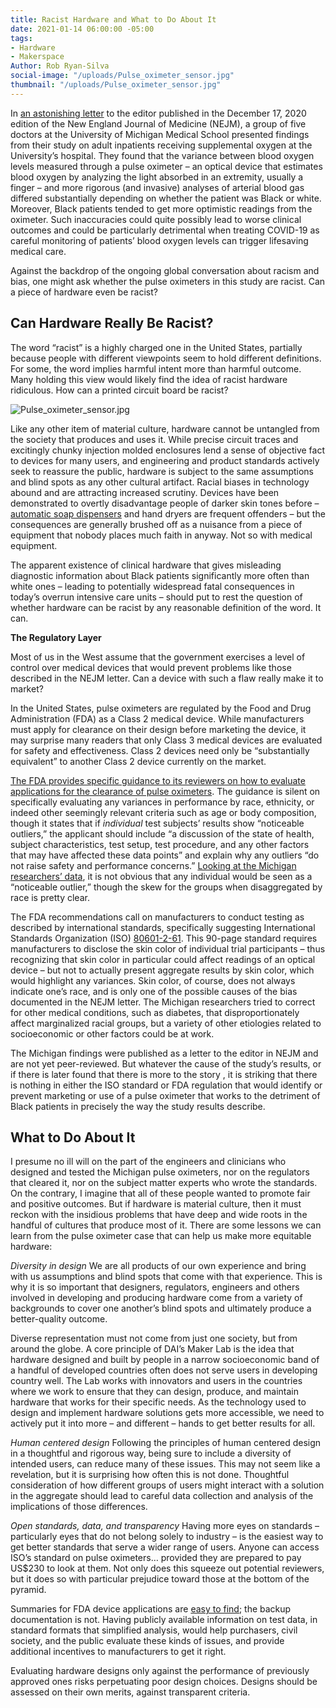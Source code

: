 ```yaml
---
title: Racist Hardware and What to Do About It
date: 2021-01-14 06:00:00 -05:00
tags:
- Hardware
- Makerspace
Author: Rob Ryan-Silva
social-image: "/uploads/Pulse_oximeter_sensor.jpg"
thumbnail: "/uploads/Pulse_oximeter_sensor.jpg"
---
```


In [an astonishing letter](https://www.nejm.org/doi/full/10.1056/NEJMc2029240) to the editor published in the December 17, 2020 edition of the New England Journal of Medicine (NEJM), a group of five doctors at the University of Michigan Medical School presented findings from their study on adult inpatients receiving supplemental oxygen at the University’s hospital. They found that the variance between blood oxygen levels measured through a pulse oximeter – an optical device that estimates blood oxygen by analyzing the light absorbed in an extremity, usually a finger – and more rigorous (and invasive) analyses of arterial blood gas differed substantially depending on whether the patient was Black or white. Moreover, Black patients tended to get more optimistic readings from the oximeter. Such inaccuracies could quite possibly lead to worse clinical outcomes and could be particularly detrimental when treating COVID-19 as careful monitoring of patients’ blood oxygen levels can trigger lifesaving medical care.

Against the backdrop of the ongoing global conversation about racism and bias, one might ask whether the pulse oximeters in this study are racist. Can a piece of hardware even be racist?

<!--more-->

## Can Hardware Really Be Racist?

The word “racist” is a highly charged one in the United States, partially because people with different viewpoints seem to hold different definitions. For some, the word implies harmful intent more than harmful outcome. Many holding this view would likely find the idea of racist hardware ridiculous. How can a printed circuit board be racist?

![Pulse_oximeter_sensor.jpg](/uploads/Pulse_oximeter_sensor.jpg)

Like any other item of material culture, hardware cannot be untangled from the society that produces and uses it. While precise circuit traces and excitingly chunky injection molded enclosures lend a sense of objective fact to devices for many users, and engineering and product standards actively seek to reassure the public, hardware is subject to the same assumptions and blind spots as any other cultural artifact. Racial biases in technology abound and are attracting increased scrutiny. Devices have been demonstrated to overtly disadvantage people of darker skin tones before – [automatic soap dispensers](https://gizmodo.com/why-cant-this-soap-dispenser-identify-dark-skin-1797931773) and hand dryers are frequent offenders – but the consequences are generally brushed off as a nuisance from a piece of equipment that nobody places much faith in anyway. Not so with medical equipment.

The apparent existence of clinical hardware that gives misleading diagnostic information about Black patients significantly more often than white ones – leading to potentially widespread fatal consequences in today’s overrun intensive care units – should put to rest the question of whether hardware can be racist by any reasonable definition of the word. It can.

**The Regulatory Layer**

Most of us in the West assume that the government exercises a level of control over medical devices that would prevent problems like those described in the NEJM letter. Can a device with such a flaw really make it to market?

In the United States, pulse oximeters are regulated by the Food and Drug Administration (FDA) as a Class 2 medical device. While manufacturers must apply for clearance on their design before marketing the device, it may surprise many readers that only Class 3 medical devices are evaluated for safety and effectiveness. Class 2 devices need only be “substantially equivalent” to another Class 2 device currently on the market.

[The FDA provides specific guidance to its reviewers on how to evaluate applications for the clearance of pulse oximeters](https://www.fda.gov/regulatory-information/search-fda-guidance-documents/pulse-oximeters-premarket-notification-submissions-510ks-guidance-industry-and-food-and-drug). The guidance is silent on specifically evaluating any variances in performance by race, ethnicity, or indeed other seemingly relevant criteria such as age or body composition, though it states that if *individual* test subjects’ results show “noticeable outliers,” the applicant should include “a discussion of the state of health, subject characteristics, test setup, test procedure, and any other factors that may have affected these data points” and explain why any outliers “do not raise safety and performance concerns.” [Looking at the Michigan researchers’ data](https://www.nejm.org/na101/home/literatum/publisher/mms/journals/content/nejm/2020/nejm_2020.383.issue-25/nejmc2029240/20201214/images/img_xlarge/nejmc2029240_f1.jpeg), it is not obvious that any individual would be seen as a “noticeable outlier,” though the skew for the groups when disaggregated by race is pretty clear.

The FDA recommendations call on manufacturers to conduct testing as described by international standards, specifically suggesting International Standards Organization (ISO) [80601-2-61](https://www.iso.org/standard/67963.html). This 90-page standard requires manufacturers to disclose the skin color of individual trial participants – thus recognizing that skin color in particular could affect readings of an optical device – but not to actually present aggregate results by skin color, which would highlight any variances. Skin color, of course, does not always indicate one’s race, and is only one of the possible causes of the bias documented in the NEJM letter. The Michigan researchers tried to correct for other medical conditions, such as diabetes, that disproportionately affect marginalized racial groups, but a variety of other etiologies related to socioeconomic or other factors could be at work.

The Michigan findings were published as a letter to the editor in NEJM and are not yet peer-reviewed. But whatever the cause of the study’s results, or if there is later found that there is more to the story , it is striking that there is nothing in either the ISO standard or FDA regulation that would identify or prevent marketing or use of a pulse oximeter that works to the detriment of Black patients in precisely the way the study results describe.

## What to Do About It

I presume no ill will on the part of the engineers and clinicians who designed and tested the Michigan pulse oximeters, nor on the regulators that cleared it, nor on the subject matter experts who wrote the standards. On the contrary, I imagine that all of these people wanted to promote fair and positive outcomes. But if hardware is material culture, then it must reckon with the insidious problems that have deep and wide roots in the handful of cultures that produce most of it. There are some lessons we can learn from the pulse oximeter case that can help us make more equitable hardware:

*Diversity in design*
We are all products of our own experience and bring with us assumptions and blind spots that come with that experience. This is why it is so important that designers, regulators, engineers and others involved in developing and producing hardware come from a variety of backgrounds to cover one another’s blind spots and ultimately produce a better-quality outcome.

Diverse representation must not come from just one society, but from around the globe. A core principle of DAI’s Maker Lab is the idea that hardware designed and built by people in a narrow socioeconomic band of a handful of developed countries often does not serve users in developing country  well. The Lab works with innovators and users in the countries where we work to ensure that they can design, produce, and maintain hardware that works for their specific needs. As the technology used to design and implement hardware solutions gets more accessible, we need to actively put it into more – and different – hands to get better results for all.

*Human centered design*
Following the principles of human centered design in a thoughtful and rigorous way, being sure to include a diversity of intended users, can reduce many of these issues. This may not seem like a revelation, but it is surprising how often this is not done. Thoughtful consideration of how different groups of users might interact with a solution in the aggregate should lead to careful data collection and analysis of the implications of those differences.

*Open standards, data, and transparency*
Having more eyes on standards – particularly eyes that do not belong solely to industry – is the easiest way to get better standards that serve a wider range of users. Anyone can access ISO’s standard on pulse oximeters… provided they are prepared to pay US$230 to look at them. Not only does this squeeze out potential reviewers, but it does so with particular prejudice toward those at the bottom of the pyramid.

Summaries for FDA device applications are [easy to find](https://www.accessdata.fda.gov/scripts/cdrh/cfdocs/cfPMN/pmn.cfm); the backup documentation is not. Having publicly available information on test data, in standard formats that simplified analysis, would help purchasers, civil society, and the public evaluate these kinds of issues, and provide additional incentives to manufacturers to get it right.

Evaluating hardware designs only against the performance of previously approved ones risks perpetuating poor design choices. Designs should be assessed on their own merits, against transparent criteria.